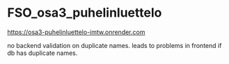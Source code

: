 # FSO_osa3_puhelinluettelo

https://osa3-puhelinluettelo-imtw.onrender.com

no backend validation on duplicate names.
leads to problems in frontend if db has duplicate names.
